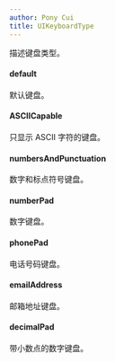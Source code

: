 ```yaml
---
author: Pony Cui
title: UIKeyboardType
---
```


描述键盘类型。

#### default
默认键盘。

#### ASCIICapable
只显示 ASCII 字符的键盘。

#### numbersAndPunctuation
数字和标点符号键盘。

#### numberPad
数字键盘。

#### phonePad
电话号码键盘。

#### emailAddress
邮箱地址键盘。

#### decimalPad
带小数点的数字键盘。
